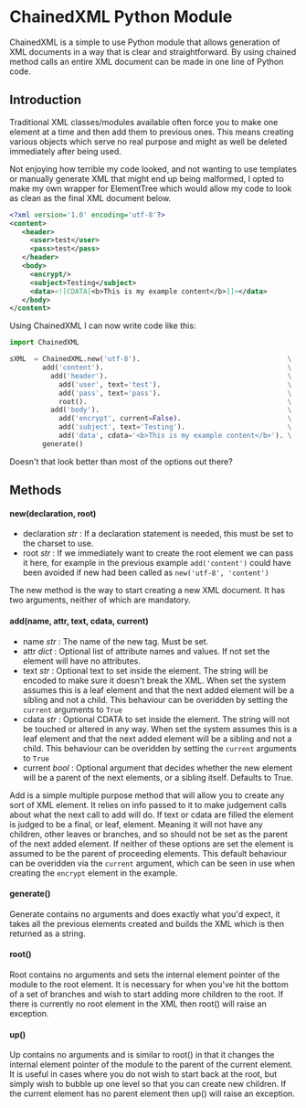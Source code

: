 # ChainedXML Python Module

ChainedXML is a simple to use Python module that allows generation of XML documents in a way that is clear and straightforward. By using chained method calls an entire XML document can be made in one line of Python code.

## Introduction

Traditional XML classes/modules available often force you to make one element at a time and then add them to previous ones. This means creating various objects which serve no real purpose and might as well be deleted immediately after being used.

Not enjoying how terrible my code looked, and not wanting to use templates or manually generate XML that might end up being malformed, I opted to make my own wrapper for ElementTree which would allow my code to look as clean as the final XML document below.

```xml
<?xml version='1.0' encoding='utf-8'?>
<content>
   <header>
     <user>test</user>
     <pass>test</pass>
   </header>
   <body>
     <encrypt/>
     <subject>Testing</subject>
     <data><![CDATA[<b>This is my example content</b>]]></data>
   </body>
</content>
```

Using ChainedXML I can now write code like this:

```python
import ChainedXML

sXML  = ChainedXML.new('utf-8').                                    \
        add('content').                                             \
          add('header').                                            \
            add('user', text='test').                               \
            add('pass', text='pass').                               \
            root().                                                 \
          add('body').                                              \
            add('encrypt', current=False).                          \
            add('subject', text='Testing').                         \
            add('data', cdata='<b>This is my example content</b>'). \
        generate()
```

Doesn't that look better than most of the options out there?

## Methods

#### new(declaration, root)

- declaration *str* : If a declaration statement is needed, this must be set to the charset to use.
- root *str* : If we immediately want to create the root element we can pass it here, for example in the previous example ```add('content')``` could have been avoided if new had been called as ```new('utf-8', 'content')```

The new method is the way to start creating a new XML document. It has two arguments, neither of which are mandatory.

#### add(name, attr, text, cdata, current)

- name *str* : The name of the new tag. Must be set.
- attr *dict* : Optional list of attribute names and values. If not set the element will have no attributes.
- text *str* : Optional text to set inside the element. The string will be encoded to make sure it doesn't break the XML. When set the system assumes this is a leaf element and that the next added element will be a sibling and not a child. This behaviour can be overidden by setting the ```current``` arguments to ```True```
- cdata *str* : Optional CDATA to set inside the element. The string will not be touched or altered in any way. When set the system assumes this is a leaf element and that the next added element will be a sibling and not a child. This behaviour can be overidden by setting the ```current``` arguments to ```True```
- current *bool* : Optional argument that decides whether the new element will be a parent of the next elements, or a sibling itself. Defaults to True.

Add is a simple multiple purpose method that will allow you to create any sort of XML element. It relies on info passed to it to make judgement calls about what the next call to add will do. If text or cdata are filled the element is judged to be a final, or leaf, element. Meaning it will not have any children, other leaves or branches, and so should not be set as the parent of the next added element. If neither of these options are set the element is assumed to be the parent of proceeding elements. This default behaviour can be overidden via the ```current``` argument, which can be seen in use when creating the ```encrypt``` element in the example.

#### generate()

Generate contains no arguments and does exactly what you'd expect, it takes all the previous elements created and builds the XML which is then returned as a string.

#### root()

Root contains no arguments and sets the internal element pointer of the module to the root element. It is necessary for when you've hit the bottom of a set of branches and wish to start adding more children to the root. If there is currently no root element in the XML then root() will raise an exception.

#### up()

Up contains no arguments and is similar to root() in that it changes the internal element pointer of the module to the parent of the current element. It is useful in cases where you do not wish to start back at the root, but simply wish to bubble up one level so that you can create new children. If the current element has no parent element then up() will raise an exception.
